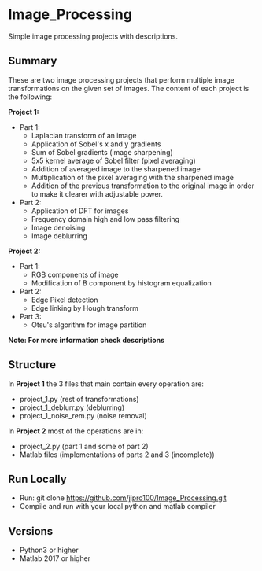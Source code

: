 # Image_Processing
Simple image processing projects with descriptions.

## Summary
These are two image processing projects that perform multiple image transformations on the given set of images. 
The content of each project is the following:

**Project 1:**
  - Part 1:
    - Laplacian transform of an image
    - Application of Sobel's x and y gradients
    - Sum of Sobel gradients (image sharpening)
    - 5x5 kernel average of Sobel filter (pixel averaging)
    - Addition of averaged image to the sharpened image
    - Multiplication of the pixel averaging with the sharpened image
    - Addition of the previous transformation to the original image in order to make it clearer with adjustable power.
  - Part 2:
    - Application of DFT for images
    - Frequency domain high and low pass filtering
    - Image denoising 
    - Image deblurring

**Project 2:**
  - Part 1:
    - RGB components of image
    - Modification of B component by histogram equalization
  - Part 2:
    - Edge Pixel detection
    - Edge linking by Hough transform
  - Part 3:
    - Otsu's algorithm for image partition
 
__Note: For more information check descriptions__

## Structure
In **Project 1** the 3 files that main contain every operation are: 
 * project_1.py (rest of transformations)
 * project_1_deblurr.py (deblurring)
 * project_1_noise_rem.py (noise removal)

In **Project 2** most of the operations are in: 
 * project_2.py (part 1 and some of part 2)
 * Matlab files (implementations of parts 2 and 3 (incomplete))

## Run Locally
  - Run: git clone https://github.com/jjpro100/Image_Processing.git
  - Compile and run with your local python and matlab compiler

## Versions
  - Python3 or higher
  - Matlab 2017 or higher
